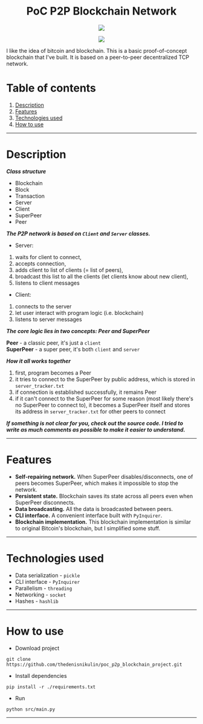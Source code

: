 <h1 align="center">PoC P2P Blockchain Network</h1>

<p align="center">
  <img align="center" src="https://user-images.githubusercontent.com/46903210/87221895-41768680-c378-11ea-9dbe-a54c2a633f3b.gif"></img>
</p>

<p align="center">
  <a href="https://opensource.org/licenses/MIT">
    <img src="https://img.shields.io/badge/License-MIT-yellow.svg" />
  </a>
</p>


I like the idea of bitcoin and blockchain. This is a basic proof-of-concept blockchain that I've built. It is based on a peer-to-peer decentralized TCP network.


# Table of contents
1. [Description](#description)
2. [Features](#features)
3. [Technologies used](#technologies-used)
4. [How to use](#how-to-use)

---

# Description
***Class structure***
* Blockchain
* Block
* Transaction
* Server
* Client
* SuperPeer
* Peer


***The P2P network is based on `Client` and `Server` classes.***  
- Server:
1. waits for client to connect, 
2. accepts connection, 
3. adds client to list of clients (= list of peers), 
4. broadcast this list to all the clients (let clients know about new client),
5. listens to client messages  
- Client:
1. connects to the server
2. let user interact with program logic (i.e. blockchain)
3. listens to server messages  

***The core logic lies in two concepts: Peer and SuperPeer***  

**Peer** - a classic peer, it's just a `client`  
**SuperPeer** - a super peer, it's both `client` and `server` 

***How it all works together***  
1. first, program becomes a Peer
2. it tries to connect to the SuperPeer by public address, which is stored in `server_tracker.txt`
3. if connection is established successfully, it remains Peer
4. if it can't connect to the SuperPeer for some reason (most likely there's no SuperPeer to connect to), it becomes a SuperPeer itself and stores its address in `server_tracker.txt` for other peers to connect  

***If something is not clear for you, check out the source code. I tried to write as much comments as possible to make it easier to understand.***

---

# Features
* **Self-repairing network.** When SuperPeer disables/disconnects, one of peers becomes SuperPeer, which makes it impossible to stop the network.
* **Persistent state.** Blockchain saves its state across all peers even when SuperPeer disconnects.
* **Data broadcasting.** All the data is broadcasted between peers.
* **CLI interface.** A convenient interface built with `PyInquirer`.
* **Blockchain implementation.** This blockchain implementation is similar to original Bitcoin's blockchain, but I simplified some stuff.

---

# Technologies used
* Data serialization - `pickle`
* CLI interface - `PyInquirer`
* Parallelism - `threading` 
* Networking - `socket`
* Hashes - `hashlib`

---

# How to use

* Download project
```
git clone https://github.com/thedenisnikulin/poc_p2p_blockchain_project.git
```
* Install dependencies
```
pip install -r ./requirements.txt
```
* Run
```
python src/main.py
```
---
